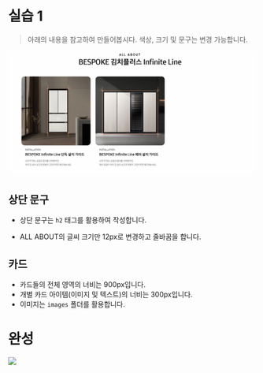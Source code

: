 # 실습 1

> 아래의 내용을 참고하여 만들어봅시다. 색상, 크기 및 문구는 변경 가능합니다.

![README](README.PNG)

## 상단 문구

* 상단 문구는 `h2` 태그를 활용하여 작성합니다.

* ALL ABOUT의 글씨 크기만 12px로 변경하고 줄바꿈을 합니다.

## 카드

* 카드들의 전체 영역의 너비는 900px입니다.
* 개별 카드 아이템(이미지 및 텍스트)의 너비는 300px입니다.
* 이미지는 `images` 폴더를 활용합니다. 

# 완성

<img src="스크린샷 2022-08-30 오후 8.23.33.png" >
